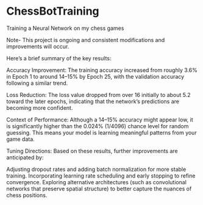 # ChessBotTraining
Training a Neural Network on my chess games

Note- This project is ongoing and consistent modifications and improvements will occur.

Here’s a brief summary of the key results:

Accuracy Improvement:
The training accuracy increased from roughly 3.6% in Epoch 1 to around 14–15% by Epoch 25, with the validation accuracy following a similar trend.

Loss Reduction:
The loss value dropped from over 16 initially to about 5.2 toward the later epochs, indicating that the network’s predictions are becoming more confident.

Context of Performance:
Although a 14–15% accuracy might appear low, it is significantly higher than the 0.024% (1/4096) chance level for random guessing. This means your model is learning meaningful patterns from your game data.

Tuning Directions:
Based on these results, further improvements are anticipated by:

Adjusting dropout rates and adding batch normalization for more stable training.
Incorporating learning rate scheduling and early stopping to refine convergence.
Exploring alternative architectures (such as convolutional networks that preserve spatial structure) to better capture the nuances of chess positions.
